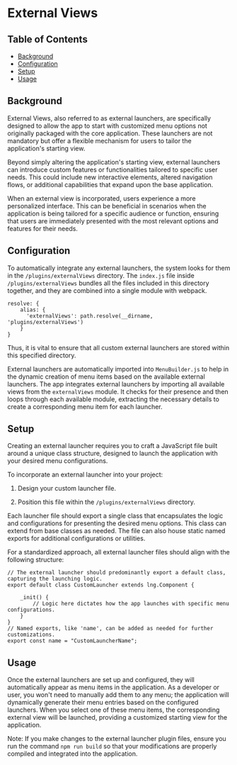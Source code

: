 # External Views

## Table of Contents

- [Background](#background)
- [Configuration](#configuration)
- [Setup](#setup)
- [Usage](#usage)

## Background

External Views, also referred to as external launchers, are specifically designed to allow the app to start with customized menu options not originally packaged with the core application. These launchers are not mandatory but offer a flexible mechanism for users to tailor the application's starting view. 

Beyond simply altering the application's starting view, external launchers can introduce custom features or functionalities tailored to specific user needs. This could include new interactive elements, altered navigation flows, or additional capabilities that expand upon the base application.

When an external view is incorporated, users experience a more personalized interface. This can be beneficial in scenarios when the application is being tailored for a specific audience or function, ensuring that users are immediately presented with the most relevant options and features for their needs.

## Configuration

To automatically integrate any external launchers, the system looks for them in the `/plugins/externalViews` directory. The `index.js` file inside `/plugins/externalViews` bundles all the files included in this directory together, and they are combined into a single module with webpack.
```
resolve: {
    alias: {
      'externalViews': path.resolve(__dirname, 'plugins/externalViews')
    }
}
```

Thus, it is vital to ensure that all custom external launchers are stored within this specified directory.

External launchers are automatically imported into `MenuBuilder.js` to help in the dynamic creation of menu items based on the available external launchers. The app integrates external launchers by importing all available views from the `externalViews` module. It checks for their presence and then loops through each available module, extracting the necessary details to create a corresponding menu item for each launcher.

## Setup

Creating an external launcher requires you to craft a JavaScript file built around a unique class structure, designed to launch the application with your desired menu configurations.

To incorporate an external launcher into your project:

1. Design your custom launcher file.

2. Position this file within the `/plugins/externalViews` directory.

Each launcher file should export a single class that encapsulates the logic and configurations for presenting the desired menu options. This class can extend from base classes as needed. The file can also house static named exports for additional configurations or utilities.

For a standardized approach, all external launcher files should align with the following structure:

```
// The external launcher should predominantly export a default class, capturing the launching logic.
export default class CustomLauncher extends lng.Component {

    _init() {
        // Logic here dictates how the app launches with specific menu configurations.
    }
}
// Named exports, like 'name', can be added as needed for further customizations.
export const name = "CustomLauncherName";
```

## Usage

Once the external launchers are set up and configured, they will automatically appear as menu items in the application. As a developer or user, you won't need to manually add them to any menu; the application will dynamically generate their menu entries based on the configured launchers. When you select one of these menu items, the corresponding external view will be launched, providing a customized starting view for the application.

Note: If you make changes to the external launcher plugin files, ensure you run the command `npm run build` so that your modifications are properly compiled and integrated into the application.
